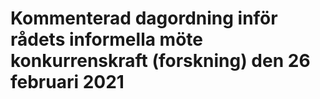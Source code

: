 # Kommenterad dagordning inför rådets informella möte konkurrenskraft (forskning) den 26 februari 2021


